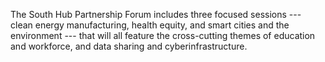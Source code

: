 The South Hub Partnership Forum includes three focused sessions --- clean energy manufacturing, health equity, and smart cities and the environment --- that will all feature the cross-cutting themes of education and workforce, and data sharing and cyberinfrastructure.